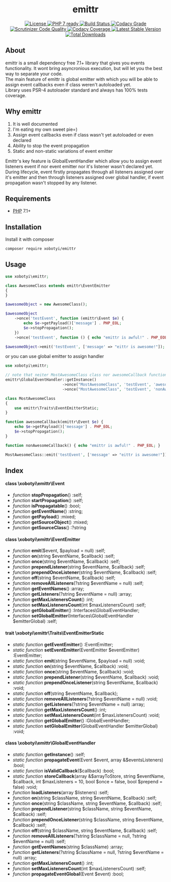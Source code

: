 <h1 align="center">emittr</h1>
<p align="center">
    <a href="https://packagist.org/packages/xobotyi/emittr">
        <img alt="License" src="https://poser.pugx.org/xobotyi/emittr/license" />
    </a>
    <a href="https://packagist.org/packages/xobotyi/emittr">
        <img alt="PHP 7 ready" src="http://php7ready.timesplinter.ch/xobotyi/emittr/badge.svg" />
    </a>
    <a href="https://travis-ci.org/xobotyi/emittr">
        <img alt="Build Status" src="https://travis-ci.org/xobotyi/emittr.svg?branch=master" />
    </a>
    <a href="https://www.codacy.com/app/xobotyi/emittr">
        <img alt="Codacy Grade" src="https://api.codacy.com/project/badge/Grade/dc9745b910be457fa3f7e803abbc5208" />
    </a>
    <a href="https://scrutinizer-ci.com/g/xobotyi/emittr/">
        <img alt="Scrutinizer Code Quality" src="https://scrutinizer-ci.com/g/xobotyi/emittr/badges/quality-score.png?b=master" />
    </a>
    <a href="https://www.codacy.com/app/xobotyi/emittr">
        <img alt="Codacy Coverage" src="https://api.codacy.com/project/badge/Coverage/dc9745b910be457fa3f7e803abbc5208" />
    </a>
    <a href="https://packagist.org/packages/xobotyi/emittr">
        <img alt="Latest Stable Version" src="https://poser.pugx.org/xobotyi/emittr/v/stable" />
    </a>
    <a href="https://packagist.org/packages/xobotyi/emittr">
        <img alt="Total Downloads" src="https://poser.pugx.org/xobotyi/emittr/downloads" />
    </a>
</p>

## About
emittr is a small dependency free 7.1+ library that gives you events functionality. It wont bring asyncronious execution, but will let you the best way to separate your code.    
The main feature of emittr is global emitter with which you will be able to assign event callbacks even if class weren't autoloaded yet.  
Library uses PSR-4 autoloader standard and always has 100% tests coverage.

## Why emittr
1. It is well documented
2. I'm eating my own sweet pie=)
3. Assign event callbacks even if class wasn't yet autoloaded or even declared
4. Ability to stop the event propagation
5. Static and non-static variations of event emitter  

Emittr's key feature is GlobalEventHandler which allow you to assign event listeners event if nor event emitter nor it's listener wasn't declared yet.  
During lifecycle, event firstly propagates through all listeners assigned over it's emitter and then through listeners assigned over global handler, if event propagation wasn't stopped by any listener. 

## Requirements
* [PHP](https://php.net/) 7.1+

## Installation
Install it with composer
```bash
composer require xobotyi/emittr
```

## Usage
```php
use xobotyi\emittr;

class AwesomeClass extends emittr\EventEmitter
{
}

$awesomeObject = new AwesomeClass();

$awesomeObject
    ->once('testEvent', function (emittr\Event $e) {
        echo $e->getPayload()['message'] . PHP_EOL;
        $e->stopPropagation();
    })
    ->once('testEvent', function () { echo "emittr is awful!" . PHP_EOL; });

$awesomeObject->emit('testEvent', ['message' => "eittr is awesome!"]);
```
or you can use global emitter to assign handler
```php
use xobotyi\emittr;

// note that neiter MostAwesomeClass class nor awesomeCallback function was not defined yet!
emittr\GlobalEventHandler::getInstance()
                         ->once("MostAwesomeClass", 'testEvent', 'awesomeCallback')
                         ->once("MostAwesomeClass", 'testEvent', 'nonAwesomeCallback');

class MostAwesomeClass
{
    use emittr\Traits\EventEmitterStatic;
}

function awesomeCallback(emittr\Event $e) {
    echo $e->getPayload()['message'] . PHP_EOL;
    $e->stopPropagation();
}

function nonAwesomeCallback() { echo "emittr is awful!" . PHP_EOL; }

MostAwesomeClass::emit('testEvent', ['message' => "eittr is awesome!"]);
```

## Index
#### class \xobotyi\emittr\Event  
- _function_ **stopPropagation**() :self;
- _function_ **startPropagation**() :self;
- _function_ **isPropagatable**() :bool;
- _function_ **getEventName**() :string;
- _function_ **getPayload**() :mixed;
- _function_ **getSourceObject**() :mixed;
- _function_ **getSourceClass**() :?string
    
#### class \xobotyi\emittr\EventEmitter  
- _function_ **emit**($event, $payload = null) :self;
- _function_ **on**(string $eventName, $callback) :self;
- _function_ **once**(string $eventName, $callback) :self;
- _function_ **prependListener**(string $eventName, $callback) :self;
- _function_ **prependOnceListener**(string $eventName, $callback) :self;
- _function_ **off**(string $eventName, $callback) :self;
- _function_ **removeAllListeners**(?string $eventName = null) :self;
- _function_ **getEventNames**() :array;
- _function_ **getListeners**(?string $eventName = null) :array;
- _function_ **getMaxListenersCount**() :int;
- _function_ **setMaxListenersCount**(int $maxListenersCount) :self;
- _function_ **getGlobalEmitter**() :Interfaces\GlobalEventHandler;
- _function_ **setGlobalEmitter**(Interfaces\GlobalEventHandler $emitterGlobal) :self;
    
#### trait \xobotyi\emittr\Traits\EventEmitterStatic  
- _static function_ **getEventEmitter**() :EventEmitter;
- _static function_ **setEventEmitter**(EventEmitter $eventEmitter) :EventEmitter;
- _static function_ **emit**(string $eventName, $payload = null) :void;
- _static function_ **on**(string $eventName, $callback) :void;
- _static function_ **once**(string $eventName, $callback) :void;
- _static function_ **prependListener**(string $eventName, $callback) :void;
- _static function_ **prependOnceListener**(string $eventName, $callback) :void;
- _static function_ **off**(string $eventName, $callback);
- _static function_ **removeAllListeners**(?string $eventName = null) :void;
- _static function_ **getListeners**(?string $eventName = null) :array;
- _static function_ **getMaxListenersCount**() :int;
- _static function_ **setMaxListenersCount**(int $maxListenersCount) :void;
- _static function_ **getGlobalEmitter**() :GlobalEventHandler;
- _static function_ **setGlobalEmitter**(GlobalEventHandler $emitterGlobal) :void;
    
#### class \xobotyi\emittr\GlobalEventHandler  
- _static function_ **getInstance**() :self;
- _static function_ **propagateEvent**(Event $event, array &$eventsListeners) :bool;
- _static function_ **isValidCallback**($callback) :bool;
- _static function_ **storeCallback**(array &$arrayToStore, string $eventName, $callback, int $maxListeners = 10, bool $once = false, bool $prepend = false) :void;
- _function_ **loadListeners**(array $listeners) :self;
- _function_ **on**(string $className, string $eventName, $callback) :self;
- _function_ **once**(string $className, string $eventName, $callback) :self;
- _function_ **prependListener**(string $className, string $eventName, $callback) :self;
- _function_ **prependOnceListener**(string $className, string $eventName, $callback) :self;
- _function_ **off**(string $className, string $eventName, $callback) :self;
- _function_ **removeAllListeners**(?string $className = null, ?string $eventName = null) :self;
- _function_ **getEventNames**(string $className) :array;
- _function_ **getListeners**(?string $className = null, ?string $eventName = null) :array;
- _function_ **getMaxListenersCount**() :int;
- _function_ **setMaxListenersCount**(int $maxListenersCount) :self;
- _function_ **propagateEventGlobal**(Event $event) :bool;